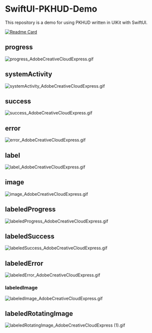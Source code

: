 # SwiftUI-PKHUD-Demo
This repository is a demo for using PKHUD written in UIKit with SwiftUI.

[![Readme Card](https://github-readme-stats.vercel.app/api/pin/?username=pkluz&repo=PKHUD)](https://github.com/pkluz/PKHUD)

## progress
![progress_AdobeCreativeCloudExpress.gif](https://qiita-image-store.s3.ap-northeast-1.amazonaws.com/0/1745371/fe24950d-d2ce-43c7-07d7-87ed1faa51ee.gif)

## systemActivity
![systemActivity_AdobeCreativeCloudExpress.gif](https://qiita-image-store.s3.ap-northeast-1.amazonaws.com/0/1745371/e718ffa8-eea5-0757-0e38-a4ea4fce7090.gif)

## success
![success_AdobeCreativeCloudExpress.gif](https://qiita-image-store.s3.ap-northeast-1.amazonaws.com/0/1745371/e412fe64-f5e6-b7da-b8b7-a6a0afa7a9be.gif)

## error
![error_AdobeCreativeCloudExpress.gif](https://qiita-image-store.s3.ap-northeast-1.amazonaws.com/0/1745371/3963dcfb-b9b6-f97a-e4cf-9e2ded6b8c6c.gif)

## label
![label_AdobeCreativeCloudExpress.gif](https://qiita-image-store.s3.ap-northeast-1.amazonaws.com/0/1745371/5d3815a7-f4c6-c21b-71c2-65b3c0fc8d41.gif)

## image
![image_AdobeCreativeCloudExpress.gif](https://qiita-image-store.s3.ap-northeast-1.amazonaws.com/0/1745371/08549967-42cb-fdcc-f68e-968e31e00f7e.gif)

## labeledProgress
![labeledProgress_AdobeCreativeCloudExpress.gif](https://qiita-image-store.s3.ap-northeast-1.amazonaws.com/0/1745371/cbe18400-09aa-00f4-19b9-10f72d3d2f8b.gif)

## labeledSuccess
![labeledSuccess_AdobeCreativeCloudExpress.gif](https://qiita-image-store.s3.ap-northeast-1.amazonaws.com/0/1745371/b73793bb-d7aa-c38b-b2fe-b08e4c54285e.gif)

## labeledError
![labeledError_AdobeCreativeCloudExpress.gif](https://qiita-image-store.s3.ap-northeast-1.amazonaws.com/0/1745371/0d422d99-4c17-cc4c-3035-fa52b756ca3d.gif)

### labeledImage
![labeledImage_AdobeCreativeCloudExpress.gif](https://qiita-image-store.s3.ap-northeast-1.amazonaws.com/0/1745371/1c4f589f-76a8-3d07-48b1-478d8eb8019b.gif)

## labeledRotatingImage
![labeledRotatingImage_AdobeCreativeCloudExpress (1).gif](https://qiita-image-store.s3.ap-northeast-1.amazonaws.com/0/1745371/34f3af06-4859-fbdb-b542-ac3f518432ea.gif)